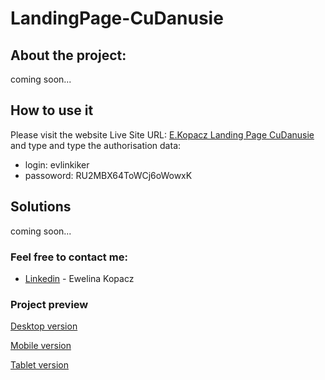 # LandingPage-CuDanusie

## About the project:
coming soon...


## How to use it
Please visit the website Live Site URL: [E.Kopacz Landing Page CuDanusie](http://cudanusie.ekopacz.pl) and type and type the authorisation data:
* login: evlinkiker
* passoword: RU2MBX64ToWCj6oWowxK

## Solutions
coming soon...

### Feel free to contact me:

* [Linkedin](https://www.linkedin.com/in/ewelina-kopacz-929559100/) - Ewelina Kopacz

### Project preview

[Desktop version](./preview/screen1.png)

[Mobile version](./preview/screen2.png)

[Tablet version](./preview/screen3.png)